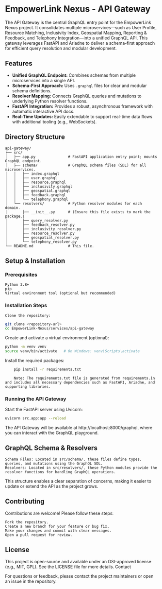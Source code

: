 # EmpowerLink Nexus - API Gateway

The API Gateway is the central GraphQL entry point for the EmpowerLink Nexus project. It consolidates multiple microservices—such as User Profile, Resource Matching, Inclusivity Index, Geospatial Mapping, Reporting & Feedback, and Telephony Integration—into a unified GraphQL API. This gateway leverages FastAPI and Ariadne to deliver a schema-first approach for efficient query resolution and modular development.

## Features

- **Unified GraphQL Endpoint:** Combines schemas from multiple microservices into a single API.
- **Schema-First Approach:** Uses `.graphql` files for clear and modular schema definitions.
- **Resolver Mapping:** Connects GraphQL queries and mutations to underlying Python resolver functions.
- **FastAPI Integration:** Provides a robust, asynchronous framework with automatic interactive API docs.
- **Real-Time Updates:** Easily extendable to support real-time data flows with additional tooling (e.g., WebSockets).

## Directory Structure

```plaintext
api-gateway/
├── src/
│   ├── app.py               # FastAPI application entry point; mounts GraphQL endpoint.
│   ├── schema/              # GraphQL schema files (SDL) for all microservices.
│   │   ├── index.graphql
│   │   ├── user.graphql
│   │   ├── resource.graphql
│   │   ├── inclusivity.graphql
│   │   ├── geospatial.graphql
│   │   ├── feedback.graphql
│   │   └── telephony.graphql
│   └── resolvers/           # Python resolver modules for each domain.
│       ├── __init__.py      # (Ensure this file exists to mark the package.)
│       ├── query_resolver.py
│       ├── feedback_resolver.py
│       ├── inclusivity_resolver.py
│       ├── resource_resolver.py
│       ├── geospatial_resolver.py
│       └── telephony_resolver.py
└── README.md                # This file.
```
## Setup & Installation
### Prerequisites

    Python 3.8+
    pip
    Virtual environment tool (optional but recommended)

### Installation Steps

    Clone the repository:
```bash
git clone <repository-url>
cd EmpowerLink-Nexus/services/api-gateway
```

Create and activate a virtual environment (optional):
```bash
python -m venv venv
source venv/bin/activate   # On Windows: venv\Scripts\activate
```

Install the required packages:
```bash
    pip install -r requirements.txt
```

        Note: The requirements.txt file is generated from requirements.in and includes all necessary dependencies such as FastAPI, Ariadne, and supporting libraries.

### Running the API Gateway

Start the FastAPI server using Uvicorn:
```bash
uvicorn src.app:app --reload
```

The API Gateway will be available at http://localhost:8000/graphql, where you can interact with the GraphQL playground.

## GraphQL Schema & Resolvers

    Schema Files: Located in src/schema/, these files define types, queries, and mutations using the GraphQL SDL.
    Resolvers: Located in src/resolvers/, these Python modules provide the resolver functions for handling GraphQL operations.

This structure enables a clear separation of concerns, making it easier to update or extend the API as the project grows.

## Contributing

Contributions are welcome! Please follow these steps:

    Fork the repository.
    Create a new branch for your feature or bug fix.
    Make your changes and commit with clear messages.
    Open a pull request for review.

## License

This project is open-source and available under an OSI-approved license (e.g., MIT, GPL). See the LICENSE file for more details.
Contact

For questions or feedback, please contact the project maintainers or open an issue in the repository.

